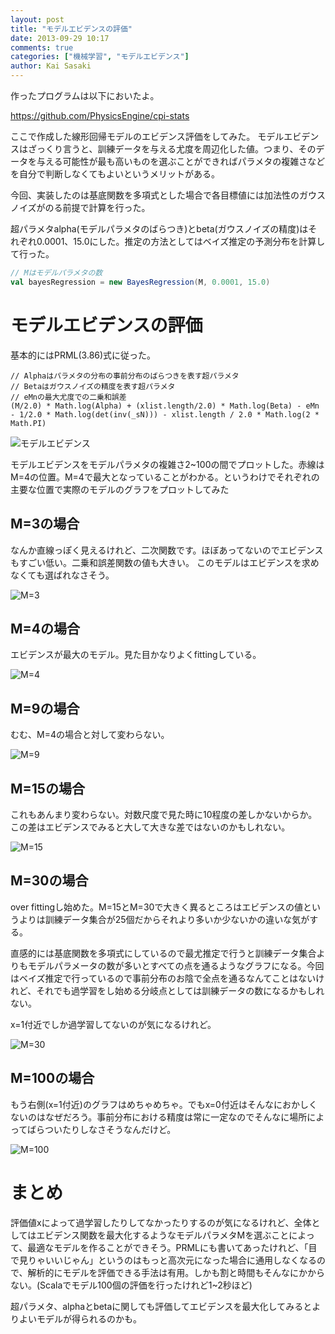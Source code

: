 ```yaml
---
layout: post
title: "モデルエビデンスの評価"
date: 2013-09-29 10:17
comments: true
categories: ["機械学習", "モデルエビデンス"]
author: Kai Sasaki
---
```


作ったプログラムは以下においたよ。

https://github.com/PhysicsEngine/cpi-stats

ここで作成した線形回帰モデルのエビデンス評価をしてみた。
モデルエビデンスはざっくり言うと、訓練データを与える尤度を周辺化した値。つまり、そのデータを与える可能性が最も高いものを選ぶことができればパラメタの複雑さなどを自分で判断しなくてもよいというメリットがある。

今回、実装したのは基底関数を多項式とした場合で各目標値には加法性のガウスノイズがのる前提で計算を行った。

超パラメタalpha(モデルパラメタのばらつき)とbeta(ガウスノイズの精度)はそれぞれ0.0001、15.0にした。推定の方法としてはベイズ推定の予測分布を計算して行った。

``` scala
// Mはモデルパラメタの数
val bayesRegression = new BayesRegression(M, 0.0001, 15.0)
```

# モデルエビデンスの評価
基本的にはPRML(3.86)式に従った。

```
// Alphaはパラメタの分布の事前分布のばらつきを表す超パラメタ
// Betaはガウスノイズの精度を表す超パラメタ
// eMnの最大尤度での二乗和誤差
(M/2.0) * Math.log(Alpha) + (xlist.length/2.0) * Math.log(Beta) - eMn - 1/2.0 * Math.log(det(inv(_sN))) - xlist.length / 2.0 * Math.log(2 * Math.PI)
```

![モデルエビデンス](/images/posts/2013-09-29-ModelEvidense/evidense.png)

モデルエビデンスをモデルパラメタの複雑さ2~100の間でプロットした。赤線はM=4の位置。M=4で最大となっていることがわかる。というわけでそれぞれの主要な位置で実際のモデルのグラフをプロットしてみた

## M=3の場合

なんか直線っぽく見えるけれど、二次関数です。ほぼあってないのでエビデンスもすごい低い。二乗和誤差関数の値も大きい。
このモデルはエビデンスを求めなくても選ばれなさそう。

![M=3](/images/posts/2013-09-29-ModelEvidense/M=3.png)

## M=4の場合

エビデンスが最大のモデル。見た目かなりよくfittingしている。

![M=4](/images/posts/2013-09-29-ModelEvidense/M=4.png)

## M=9の場合

むむ、M=4の場合と対して変わらない。

![M=9](/images/posts/2013-09-29-ModelEvidense/M=9.png)

## M=15の場合

これもあんまり変わらない。対数尺度で見た時に10程度の差しかないからか。この差はエビデンスでみると大して大きな差ではないのかもしれない。

![M=15](/images/posts/2013-09-29-ModelEvidense/M=15.png)

## M=30の場合

over fittingし始めた。M=15とM=30で大きく異るところはエビデンスの値というよりは訓練データ集合が25個だからそれより多いか少ないかの違いな気がする。

直感的には基底関数を多項式にしているので最尤推定で行うと訓練データ集合よりもモデルパラメータの数が多いとすべての点を通るようなグラフになる。今回はベイズ推定で行っているので事前分布のお陰で全点を通るなんてことはないけれど、それでも過学習をし始める分岐点としては訓練データの数になるかもしれない。

x=1付近でしか過学習してないのが気になるけれど。

![M=30](/images/posts/2013-09-29-ModelEvidense/M=30.png)

## M=100の場合

もう右側(x=1付近)のグラフはめちゃめちゃ。でもx=0付近はそんなにおかしくないのはなぜだろう。事前分布における精度は常に一定なのでそんなに場所によってばらついたりしなさそうなんだけど。

![M=100](/images/posts/2013-09-29-ModelEvidense/M=100.png)

# まとめ

評価値xによって過学習したりしてなかったりするのが気になるけれど、全体としてはエビデンス関数を最大化するようなモデルパラメタMを選ぶことによって、最適なモデルを作ることができそう。PRMLにも書いてあったけれど、「目で見りゃいいじゃん」というのはもっと高次元になった場合に通用しなくなるので、解析的にモデルを評価できる手法は有用。しかも割と時間もそんなにかからない。(Scalaでモデル100個の評価を行ったけれど1~2秒ほど)

超パラメタ、alphaとbetaに関しても評価してエビデンスを最大化してみるとよりよいモデルが得られるのかも。

